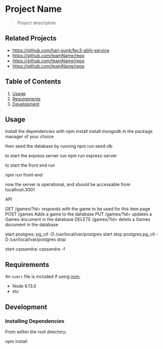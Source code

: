 # Project Name

> Project description

## Related Projects

  - https://github.com/hair-punk/fec3-abhi-service
  - https://github.com/teamName/repo
  - https://github.com/teamName/repo
  - https://github.com/teamName/repo

## Table of Contents

1. [Usage](#Usage)
1. [Requirements](#requirements)
1. [Development](#development)

## Usage
Install the dependencies with
npm install
install mongodb in the package manager of your choice

then seed the database by running
npm run seed-db

to start the express server run
npm run express-server

to start the front end run

npm run front-end

now the server is operational, and should be accessable from localhost:3001

API

GET /games/?id=
  responds with the game to be used for this item page
POST /games
  Adds a game to the database
PUT /games/?id=
  updates a Games document in the database
DELETE /games/?id=
  delets a Games document in the database

start postgres: pg_ctl -D /usr/local/var/postgres start
stop postgres:pg_ctl -D /usr/local/var/postgres stop

start cassandra: cassandra -f
## Requirements

An `nvmrc` file is included if using [nvm](https://github.com/creationix/nvm).

- Node 6.13.0
- etc

## Development

### Installing Dependencies

From within the root directory:

npm install


